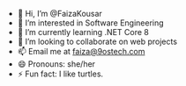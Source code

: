 - 👋 Hi, I’m @FaizaKousar
- 👀 I’m interested in Software Engineering
- 🌱 I’m currently learning .NET Core 8
- 💞️ I’m looking to collaborate on web projects
- 📫 Email me at faiza@9ostech.com
- 😄 Pronouns: she/her
- ⚡ Fun fact: I like turtles. 

<!---
FaizaKousar/FaizaKousar is a ✨ special ✨ repository because its `README.md` (this file) appears on your GitHub profile.
You can click the Preview link to take a look at your changes.
--->
